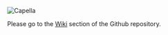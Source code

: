 ![Capella](https://raw.githubusercontent.com/wiki/eclipse/capella/images/logo_capella_200.png)

Please go to the [Wiki](https://github.com/eclipse-capella/capella/wiki) section of the Github repository.
